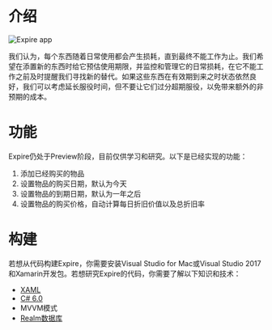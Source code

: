 # 介绍

![Expire app](https://user-images.githubusercontent.com/132692/27844427-46b9255a-6154-11e7-8997-837f431e45fb.jpeg)

我们认为，每个东西随着日常使用都会产生损耗，直到最终不能工作为止。我们希望在添置新的东西时给它预估使用期限，并监控和管理它的日常损耗，在它不能工作之前及时提醒我们寻找新的替代。如果这些东西在有效期到来之时状态依然良好，我们可以考虑延长服役时间，但不要让它们过分超期服役，以免带来额外的非预期的成本。

# 功能

Expire仍处于Preview阶段，目前仅供学习和研究。以下是已经实现的功能：

1. 添加已经购买的物品
2. 设置物品的购买日期，默认为今天
3. 设置物品的到期日期，默认为一年之后
4. 设置物品的购买价格，自动计算每日折旧价值以及总折旧率

# 构建

若想从代码构建Expire，你需要安装Visual Studio for Mac或Visual Studio 2017和Xamarin开发包。若想研究Expire的代码，你需要了解以下知识和技术：

- [XAML](https://developer.xamarin.com/guides/xamarin-forms/xaml/)
- [C# 6.0](https://developer.xamarin.com/guides/cross-platform/advanced/csharp_six/)
- MVVM模式
- [Realm数据库](https://realm.io/docs/xamarin/latest/)

